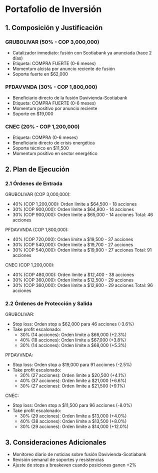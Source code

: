 # Portafolio de Inversión

## 1. Composición y Justificación

### GRUBOLIVAR (50% - COP 3,000,000)
- Catalizador inmediato: fusión con Scotiabank ya anunciada (hace 2 días)
- Etiqueta: COMPRA FUERTE (0-6 meses)
- Momentum alcista por anuncio reciente de fusión
- Soporte fuerte en $62,000

### PFDAVVNDA (30% - COP 1,800,000)
- Beneficiario directo de la fusión Davivienda-Scotiabank
- Etiqueta: COMPRA FUERTE (0-6 meses)
- Momentum positivo por anuncio reciente
- Soporte en $19,000

### CNEC (20% - COP 1,200,000)
- Etiqueta: COMPRA (0-6 meses)
- Beneficiario directo de crisis energética
- Soporte técnico en $11,500
- Momentum positivo en sector energético

## 2. Plan de Ejecución

### 2.1 Órdenes de Entrada

GRUBOLIVAR (COP 3,000,000):
- 40% (COP 1,200,000): Orden límite a $64,500 - 18 acciones
- 30% (COP 900,000): Orden límite a $64,800 - 14 acciones
- 30% (COP 900,000): Orden límite a $65,000 - 14 acciones
Total: 46 acciones

PFDAVVNDA (COP 1,800,000):
- 40% (COP 720,000): Orden límite a $19,500 - 37 acciones
- 30% (COP 540,000): Orden límite a $19,700 - 27 acciones
- 30% (COP 540,000): Orden límite a $19,900 - 27 acciones
Total: 91 acciones

CNEC (COP 1,200,000):
- 40% (COP 480,000): Orden límite a $12,400 - 38 acciones
- 30% (COP 360,000): Orden límite a $12,500 - 29 acciones
- 30% (COP 360,000): Orden límite a $12,600 - 29 acciones
Total: 96 acciones

### 2.2 Órdenes de Protección y Salida

GRUBOLIVAR:
- Stop loss: Orden stop a $62,000 para 46 acciones (-3.6%)
- Take profit escalonado:
  * 30% (14 acciones): Orden límite a $66,000 (+2.3%)
  * 40% (18 acciones): Orden límite a $67,000 (+3.8%)
  * 30% (14 acciones): Orden límite a $68,000 (+5.3%)

PFDAVVNDA:
- Stop loss: Orden stop a $19,000 para 91 acciones (-2.5%)
- Take profit escalonado:
  * 30% (27 acciones): Orden límite a $20,500 (+4.1%)
  * 40% (37 acciones): Orden límite a $21,000 (+6.6%)
  * 30% (27 acciones): Orden límite a $21,500 (+9.1%)

CNEC:
- Stop loss: Orden stop a $11,500 para 96 acciones (-8.0%)
- Take profit escalonado:
  * 30% (29 acciones): Orden límite a $13,000 (+4.0%)
  * 40% (38 acciones): Orden límite a $13,500 (+8.0%)
  * 30% (29 acciones): Orden límite a $14,000 (+12.0%)

## 3. Consideraciones Adicionales

- Monitoreo diario de noticias sobre fusión Davivienda-Scotiabank
- Revisión semanal de soportes y resistencias
- Ajuste de stops a breakeven cuando posiciones ganen +2%
